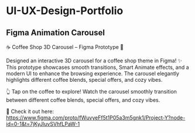 # UI-UX-Design-Portfolio


## Figma Animation Carousel
☕ Coffee Shop 3D Carousel – Figma Prototype 🎡

Designed an interactive 3D carousel for a coffee shop theme in Figma! ✨ This prototype showcases smooth transitions, Smart Animate effects, and a modern UI to enhance the browsing experience. The carousel elegantly highlights different coffee blends, special offers, and cozy vibes.

👆 Tap on the coffee to explore! Watch the carousel smoothly transition between different coffee blends, special offers, and cozy vibes.

🔗 Check it out here: https://www.figma.com/proto/fWuvyeFf5t1P05a3m5gnk1/Project-Y?node-id=0-1&t=7jKyJluvSVhfLPaW-1
